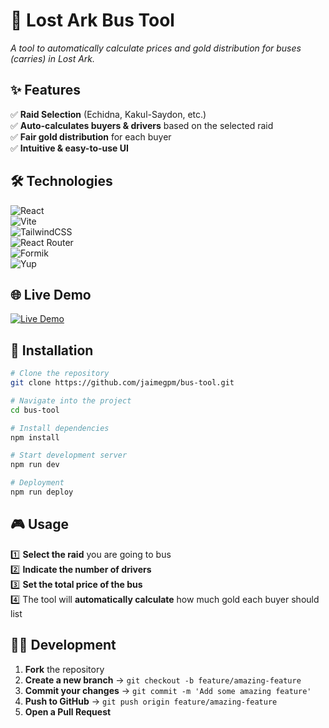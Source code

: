 # 🏹 Lost Ark Bus Tool  

_A tool to automatically calculate prices and gold distribution for buses (carries) in Lost Ark._

## ✨ Features  

✅ **Raid Selection** (Echidna, Kakul-Saydon, etc.)  
✅ **Auto-calculates buyers & drivers** based on the selected raid  
✅ **Fair gold distribution** for each buyer  
✅ **Intuitive & easy-to-use UI**  

## 🛠️ Technologies  

![React](https://img.shields.io/badge/React-19-61DAFB?style=for-the-badge&logo=react&logoColor=black)  
![Vite](https://img.shields.io/badge/Vite-Fast%20Dev%20Server-646CFF?style=for-the-badge&logo=vite&logoColor=white)  
![TailwindCSS](https://img.shields.io/badge/TailwindCSS-Utility%20First-38B2AC?style=for-the-badge&logo=tailwindcss&logoColor=white)  
![React Router](https://img.shields.io/badge/React%20Router-Dynamic%20Routing-CA4245?style=for-the-badge&logo=react-router&logoColor=white)  
![Formik](https://img.shields.io/badge/Formik-Forms%20Made%20Easy-00DC82?style=for-the-badge&logo=formik&logoColor=white)  
![Yup](https://img.shields.io/badge/Yup-Schema%20Validation-4B32C3?style=for-the-badge)  

## 🌐 Live Demo  

[![Live Demo](https://img.shields.io/badge/🚀%20Check%20Live%20Demo-Click%20Here-brightgreen?style=for-the-badge)](https://jaimegpm.github.io/bus-tool)  

## 🚀 Installation  

```bash
# Clone the repository
git clone https://github.com/jaimegpm/bus-tool.git

# Navigate into the project
cd bus-tool

# Install dependencies
npm install

# Start development server
npm run dev

# Deployment
npm run deploy
```

## 🎮 Usage  

1️⃣ **Select the raid** you are going to bus  
2️⃣ **Indicate the number of drivers**  
3️⃣ **Set the total price of the bus**  
4️⃣ The tool will **automatically calculate** how much gold each buyer should list  

## 👨‍💻 Development  

1. **Fork** the repository  
2. **Create a new branch** → `git checkout -b feature/amazing-feature`  
3. **Commit your changes** → `git commit -m 'Add some amazing feature'`  
4. **Push to GitHub** → `git push origin feature/amazing-feature`  
5. **Open a Pull Request**
